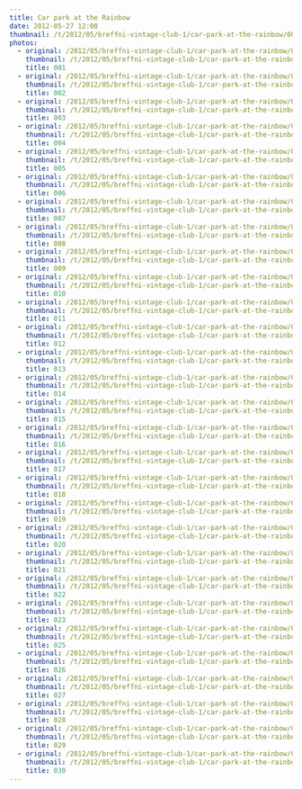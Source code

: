 ```yaml
---
title: Car park at the Rainbow
date: 2012-05-27 12:00
thumbnail: /t/2012/05/breffni-vintage-club-1/car-park-at-the-rainbow/001.jpg
photos:
  - original: /2012/05/breffni-vintage-club-1/car-park-at-the-rainbow/001.jpg
    thumbnail: /t/2012/05/breffni-vintage-club-1/car-park-at-the-rainbow/001.jpg
    title: 001
  - original: /2012/05/breffni-vintage-club-1/car-park-at-the-rainbow/002.jpg
    thumbnail: /t/2012/05/breffni-vintage-club-1/car-park-at-the-rainbow/002.jpg
    title: 002
  - original: /2012/05/breffni-vintage-club-1/car-park-at-the-rainbow/003.jpg
    thumbnail: /t/2012/05/breffni-vintage-club-1/car-park-at-the-rainbow/003.jpg
    title: 003
  - original: /2012/05/breffni-vintage-club-1/car-park-at-the-rainbow/004.jpg
    thumbnail: /t/2012/05/breffni-vintage-club-1/car-park-at-the-rainbow/004.jpg
    title: 004
  - original: /2012/05/breffni-vintage-club-1/car-park-at-the-rainbow/005.jpg
    thumbnail: /t/2012/05/breffni-vintage-club-1/car-park-at-the-rainbow/005.jpg
    title: 005
  - original: /2012/05/breffni-vintage-club-1/car-park-at-the-rainbow/006.jpg
    thumbnail: /t/2012/05/breffni-vintage-club-1/car-park-at-the-rainbow/006.jpg
    title: 006
  - original: /2012/05/breffni-vintage-club-1/car-park-at-the-rainbow/007.jpg
    thumbnail: /t/2012/05/breffni-vintage-club-1/car-park-at-the-rainbow/007.jpg
    title: 007
  - original: /2012/05/breffni-vintage-club-1/car-park-at-the-rainbow/008.jpg
    thumbnail: /t/2012/05/breffni-vintage-club-1/car-park-at-the-rainbow/008.jpg
    title: 008
  - original: /2012/05/breffni-vintage-club-1/car-park-at-the-rainbow/009.jpg
    thumbnail: /t/2012/05/breffni-vintage-club-1/car-park-at-the-rainbow/009.jpg
    title: 009
  - original: /2012/05/breffni-vintage-club-1/car-park-at-the-rainbow/010.jpg
    thumbnail: /t/2012/05/breffni-vintage-club-1/car-park-at-the-rainbow/010.jpg
    title: 010
  - original: /2012/05/breffni-vintage-club-1/car-park-at-the-rainbow/011.jpg
    thumbnail: /t/2012/05/breffni-vintage-club-1/car-park-at-the-rainbow/011.jpg
    title: 011
  - original: /2012/05/breffni-vintage-club-1/car-park-at-the-rainbow/012.jpg
    thumbnail: /t/2012/05/breffni-vintage-club-1/car-park-at-the-rainbow/012.jpg
    title: 012
  - original: /2012/05/breffni-vintage-club-1/car-park-at-the-rainbow/013.jpg
    thumbnail: /t/2012/05/breffni-vintage-club-1/car-park-at-the-rainbow/013.jpg
    title: 013
  - original: /2012/05/breffni-vintage-club-1/car-park-at-the-rainbow/014.jpg
    thumbnail: /t/2012/05/breffni-vintage-club-1/car-park-at-the-rainbow/014.jpg
    title: 014
  - original: /2012/05/breffni-vintage-club-1/car-park-at-the-rainbow/015.jpg
    thumbnail: /t/2012/05/breffni-vintage-club-1/car-park-at-the-rainbow/015.jpg
    title: 015
  - original: /2012/05/breffni-vintage-club-1/car-park-at-the-rainbow/016.jpg
    thumbnail: /t/2012/05/breffni-vintage-club-1/car-park-at-the-rainbow/016.jpg
    title: 016
  - original: /2012/05/breffni-vintage-club-1/car-park-at-the-rainbow/017.jpg
    thumbnail: /t/2012/05/breffni-vintage-club-1/car-park-at-the-rainbow/017.jpg
    title: 017
  - original: /2012/05/breffni-vintage-club-1/car-park-at-the-rainbow/018.jpg
    thumbnail: /t/2012/05/breffni-vintage-club-1/car-park-at-the-rainbow/018.jpg
    title: 018
  - original: /2012/05/breffni-vintage-club-1/car-park-at-the-rainbow/019.jpg
    thumbnail: /t/2012/05/breffni-vintage-club-1/car-park-at-the-rainbow/019.jpg
    title: 019
  - original: /2012/05/breffni-vintage-club-1/car-park-at-the-rainbow/020.jpg
    thumbnail: /t/2012/05/breffni-vintage-club-1/car-park-at-the-rainbow/020.jpg
    title: 020
  - original: /2012/05/breffni-vintage-club-1/car-park-at-the-rainbow/021.jpg
    thumbnail: /t/2012/05/breffni-vintage-club-1/car-park-at-the-rainbow/021.jpg
    title: 021
  - original: /2012/05/breffni-vintage-club-1/car-park-at-the-rainbow/022.jpg
    thumbnail: /t/2012/05/breffni-vintage-club-1/car-park-at-the-rainbow/022.jpg
    title: 022
  - original: /2012/05/breffni-vintage-club-1/car-park-at-the-rainbow/023.jpg
    thumbnail: /t/2012/05/breffni-vintage-club-1/car-park-at-the-rainbow/023.jpg
    title: 023
  - original: /2012/05/breffni-vintage-club-1/car-park-at-the-rainbow/025.jpg
    thumbnail: /t/2012/05/breffni-vintage-club-1/car-park-at-the-rainbow/025.jpg
    title: 025
  - original: /2012/05/breffni-vintage-club-1/car-park-at-the-rainbow/026.jpg
    thumbnail: /t/2012/05/breffni-vintage-club-1/car-park-at-the-rainbow/026.jpg
    title: 026
  - original: /2012/05/breffni-vintage-club-1/car-park-at-the-rainbow/027.jpg
    thumbnail: /t/2012/05/breffni-vintage-club-1/car-park-at-the-rainbow/027.jpg
    title: 027
  - original: /2012/05/breffni-vintage-club-1/car-park-at-the-rainbow/028.jpg
    thumbnail: /t/2012/05/breffni-vintage-club-1/car-park-at-the-rainbow/028.jpg
    title: 028
  - original: /2012/05/breffni-vintage-club-1/car-park-at-the-rainbow/029.jpg
    thumbnail: /t/2012/05/breffni-vintage-club-1/car-park-at-the-rainbow/029.jpg
    title: 029
  - original: /2012/05/breffni-vintage-club-1/car-park-at-the-rainbow/030.jpg
    thumbnail: /t/2012/05/breffni-vintage-club-1/car-park-at-the-rainbow/030.jpg
    title: 030
---
```

